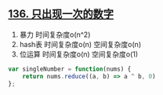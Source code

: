 ## [136. 只出现一次的数字](https://leetcode.cn/problems/single-number/)

1. 暴力 时间复杂度o(n^2)
2. hash表 时间复杂度o(n) 空间复杂度o(n)
3. 位运算 时间复杂度o(n) 空间复杂度o(1) 
```js
var singleNumber = function(nums) {
    return nums.reduce((a, b) => a ^ b, 0)
};
```